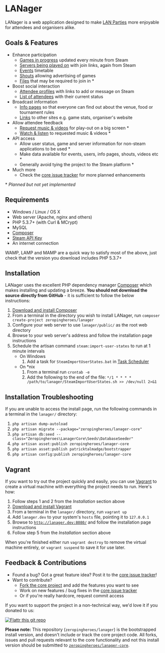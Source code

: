 LANager
=======

LANager is a web application designed to make [LAN Parties](https://en.wikipedia.org/wiki/Lan_party)
more enjoyable for attendees and organisers alike.

## Goals & Features

* Enhance participation
	* [Games in progress](http://zeropingheroes.co.uk/wp-content/gallery/lanager/games.png) updated every minute from Steam
	* [Servers being played on](http://zeropingheroes.co.uk/wp-content/gallery/lanager/servers.png) with join links, again from Steam
	* [Events](http://zeropingheroes.co.uk/wp-content/gallery/lanager/lanager-timetable.png) timetable
	* [Shouts](http://zeropingheroes.co.uk/wp-content/gallery/lanager/shouts.png) allowing advertising of games
	* [Files](http://zeropingheroes.co.uk/wp-content/gallery/lanager-old/files.png) that may be required to join in *
* Boost social interaction
	* [Attendee profiles](http://zeropingheroes.co.uk/wp-content/gallery/lanager/profile.png) with links to add or message on Steam
	* [List of attendees](http://zeropingheroes.co.uk/wp-content/gallery/lanager/people.png) with their current status
* Broadcast information
	* [Info pages](http://zeropingheroes.co.uk/wp-content/gallery/lanager/info_0.png) so that everyone can find out about the venue, food or tournament rules  
	* [Links](http://zeropingheroes.co.uk/wp-content/gallery/lanager/links.png) to other sites e.g. game stats, organiser's website 
* Allow attendee feedback
	* [Request music & videos](http://zeropingheroes.co.uk/wp-content/gallery/lanager-old/playlist.png) for play-out on a big screen *
	* [Watch & listen](http://zeropingheroes.co.uk/wp-content/gallery/lanager-old/playlist_screen.png) to requested music & videos *
* API access
	* Allow user status, game and server information for non-steam applications to be used *
	* Make data available for events, users, info pages, shouts, videos etc *
	* Generally avoid tying the project to the Steam platform *
* Much more
	* Check the [core issue tracker](https://github.com/zeropingheroes/lanager-core/issues?labels=enhancement&milestone=&page=1&state=open) for more planned enhancements

\* *Planned but not yet implemented*

## Requirements
* Windows / Linux / OS X
* Web server (Apache, nginx and others)
* PHP 5.3.7+ (with Curl & MCrypt)
* MySQL
* [Composer](https://getcomposer.org/)
* [Steam API Key](http://steamcommunity.com/dev/apikey)
* An internet connection

WAMP, LAMP and MAMP are a quick way to satisfy most of the above, just check that the version you download includes PHP 5.3.7+

## Installation

LANager uses the excellent PHP dependency manager [Composer](http://getcomposer.org/) which makes installing and updating a breeze. **You should not download the source directly from GitHub** - it is sufficient to follow the below instructions:

1. [Download and install Composer](http://getcomposer.org/download/)
2. From a terminal in the directory you wish to install LANager, run `composer create-project zeropingheroes/lanager`
3. Configure your web server to use `lanager/public/` as the root web directory
4. Browse to your web server's address and follow the installation page instructions
5. Schedule the artisan command `steam:import-user-states` to run at 1 minute intervals
	* On Windows
		1. Add a task for `SteamImportUserStates.bat` in [Task Scheduler](http://support.microsoft.com/kb/226795)
	* On *nix
		1. From a terminal run `crontab -e`
		2. Add the following to the end of the file:
		`*/1 * * * * /path/to/lanager/SteamImportUserStates.sh >> /dev/null 2>&1`     

## Installation Troubleshooting
If you are unable to access the install page, run the following commands in a terminal in the `lanager/` directory:

1. `php artisan dump-autoload`
2. `php artisan migrate --package="zeropingheroes/lanager-core"`
3. `php artisan db:seed --class="Zeropingheroes\LanagerCore\Seeds\DatabaseSeeder"`
4. `php artisan asset:publish zeropingheroes/lanager-core`
5. `php artisan asset:publish patricktalmadge/bootstrapper`
5. `php artisan config:publish zeropingheroes/lanager-core`

## Vagrant

If you want to try out the project quickly and easily, you can use [Vagrant](http://www.vagrantup.com/about.html) to create a virtual machine with everything the project needs to run. Here's how:

1. Follow steps 1 and 2 from the *Installation* section above
2. [Download and install Vagrant](http://downloads.vagrantup.com/)
3. From a terminal in the `lanager/` directory, run `vagrant up`
4. Add `lanager.dev` to your system's `hosts` file, pointing it to `127.0.0.1`
5. Browse to [`http://lanager.dev:8080/`](http://lanager.dev:8080/) and follow the installation page instructions
6. Follow step 5 from the *Installation* section above

When you're finished either run `vagrant destroy` to remove the virtual machine entirely, or `vagrant suspend` to save it for use later. 

## Feedback & Contributions

* Found a bug? Got a great feature idea? Post it to the [core issue tracker](https://github.com/zeropingheroes/lanager-core/issues)!
* Want to contribute?
	* [Fork the core project](https://github.com/zeropingheroes/lanager-core/fork) and add the features you want to see
	* Work on new features / bug fixes in the [core issue tracker](https://github.com/zeropingheroes/lanager-core/issues)
	* Or if you're really hardcore, request commit access

If you want to support the project in a non-technical way, we'd love it if you donated to us:

[![Flattr this git repo](http://api.flattr.com/button/flattr-badge-large.png)](https://flattr.com/submit/auto?user_id=zeropingheroes&url=https%3A%2F%2Fgithub.com%2Fzeropingheroes%2Flanager)


**Please note:** This repository (`zeropingheroes/lanager`) is the bootstrapped install version, and doesn't include or track the core project code. All forks, issues and pull requests relevant to the core functionality and not this install version should be submitted to [`zeropingheroes/lanager-core`](https://github.com/zeropingheroes/lanager-core).
